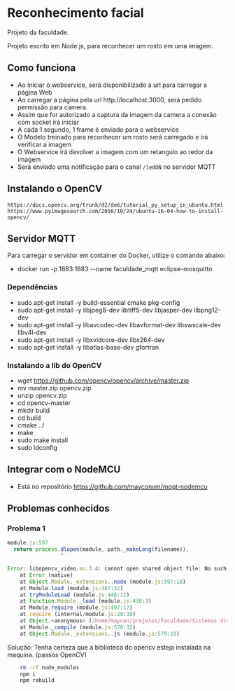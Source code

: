 # Reconhecimento facial
Projeto da faculdade.

Projeto escrito em Node.js, para reconhecer um rosto em uma imagem.

## Como funciona

* Ao iniciar o webservice, será disponibilizado a url para carregar a página Web
* Ao carregar a página pela url http://localhost:3000, será pedido permissão para camera.
* Assim que for autorizado a captura da imagem da camera a conexão com socket irá iniciar
* A cada 1 segundo, 1 frame é enviado para o webservice
* O Modelo treinado para reconhecer um rosto será carregado e irá verificar a imagem
* O Webservice irá devolver a imagem com um retangulo ao redor da imagem
* Será enviado uma notificação para o canal `/ledON` no servidor MQTT


## Instalando o OpenCV
	https://docs.opencv.org/trunk/d2/de6/tutorial_py_setup_in_ubuntu.html
	https://www.pyimagesearch.com/2016/10/24/ubuntu-16-04-how-to-install-opencv/

## Servidor MQTT
Para carregar o servidor em container do Docker, utilize o comando abaixo:
* docker run  -p 1883:1883 --name faculdade_mqtt eclipse-mosquitto

### Dependências

* sudo apt-get install -y build-essential cmake pkg-config
* sudo apt-get install -y libjpeg8-dev libtiff5-dev libjasper-dev libpng12-dev
* sudo apt-get install -y libavcodec-dev libavformat-dev libswscale-dev libv4l-dev
* sudo apt-get install -y libxvidcore-dev libx264-dev
* sudo apt-get install -y libatlas-base-dev gfortran

### Instalando a lib do OpenCV

* wget https://github.com/opencv/opencv/archive/master.zip
* mv master.zip opencv.zip
* unzip opencv.zip
* cd opencv-master
* mkdir build
* cd build
* cmake ../
* make
* sudo make install
* sudo ldconfig


## Integrar com o NodeMCU

* Está no repositório https://github.com/mayconvm/mqqt-nodemcu


## Problemas conhecidos

### Problema 1
```js
module.js:597
  return process.dlopen(module, path._makeLong(filename));
                 ^

Error: libopencv_video.so.3.4: cannot open shared object file: No such file or directory
    at Error (native)
    at Object.Module._extensions..node (module.js:597:18)
    at Module.load (module.js:487:32)
    at tryModuleLoad (module.js:446:12)
    at Function.Module._load (module.js:438:3)
    at Module.require (module.js:497:17)
    at require (internal/module.js:20:19)
    at Object.<anonymous> (/home/maycon/projetos/Faculdade/Sistemas distribuidos/client/node_modules/opencv/lib/bindings.js:4:15)
    at Module._compile (module.js:570:32)
    at Object.Module._extensions..js (module.js:579:10)
```
Solução: 
	Tenha certeza que a biblioteca do opencv esteja instalada na maquina.  (passos OpenCV)
```bash
	rm -rf node_modules
	npm i
	npm rebuild
```